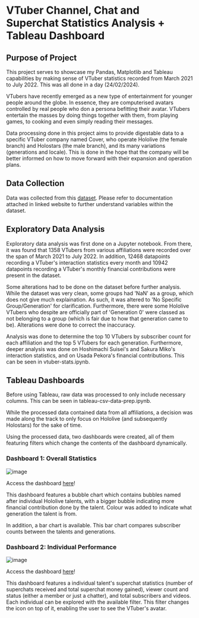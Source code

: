 # VTuber Channel, Chat and Superchat Statistics Analysis + Tableau Dashboard

## Purpose of Project
This project serves to showcase my Pandas, Matplotlib and Tableau capabilities by making sense
of VTuber statistics recorded from March 2021 to July 2022. This was all done in a day (24/02/2024).

VTubers have recently emerged as a new type of entertainment for younger people around the
globe. In essence, they are computerised avatars controlled by real people who don a persona
befitting their avatar. VTubers entertain the masses by doing things together with them, from
playing games, to cooking and even simply reading their messages.

Data processing done in this project aims to provide digestable data to a specific VTuber company named
Cover, who operate Hololive (the female branch) and Holostars (the male branch), and its many
variations (generations and locale). This is done in the hope that the company will be better
informed on how to move forward with their expansion and operation plans.

## Data Collection
Data was collected from this [dataset](https://www.kaggle.com/datasets/uetchy/vtuber-livechat-elements?select=superchat_stats.csv). Please refer to documentation attached in linked website to further understand variables within the dataset.

## Exploratory Data Analysis
Exploratory data analysis was first done on a Jupyter notebook. From there, it was found that 1358 VTubers from various affiliations were recorded over the span of March 2021 to July 2022.
In addition, 12468 datapoints recording a VTuber's interaction statistics every month and 10942 datapoints recording a VTuber's monthly financial contributions were present in the dataset.

Some alterations had to be done on the dataset before further analysis. While the dataset was very clean, some groups had 'NaN' as a group, which does not give much explaination. As such,
it was altered to 'No Specific Group/Generation' for clarification. Furthermore, there were some Hololive VTubers who despite are officially part of 'Generation 0' were classed as not
belonging to a group (which is fair due to how that generation came to be). Alterations were done to correct the inaccuracy.

Analysis was done to determine the top 10 VTubers by subscriber count for each affiliation and the top 5 VTubers for each generation. Furthermore, deeper analysis was done on Hoshimachi Suisei's and
Sakura Miko's interaction statistics, and on Usada Pekora's financial contributions. This can be seen in vtuber-stats.ipynb.

## Tableau Dashboards
Before using Tableau, raw data was processed to only include necessary columns. This can be seen in tableau-csv-data-prep.ipynb.

While the processed data contained data from all affiliations, a decision was made along the track to only focus on Hololive (and subsequently Holostars) for the sake of time.

Using the processed data, two dashboards were created, all of them featuring filters which change the contents of the dashboard dynamically.

### Dashboard 1: Overall Statistics

![image](https://github.com/falconpunch082/industry-application/assets/26648391/f0feadcf-a12d-4627-802e-eac3d46a91bb)

Access the dashboard [here](https://public.tableau.com/app/profile/nicholas.dale/viz/HololiveStats-OverallView/Dashboard1?publish=yes)!

This dashboard features a bubble chart which contains bubbles named after individual Hololive talents, with a bigger bubble indicating more financial contribution done by the talent. Colour was added to indicate
what generation the talent is from.

In addition, a bar chart is available. This bar chart compares subscriber counts between the talents and generations.

### Dashboard 2: Individual Performance

![image](https://github.com/falconpunch082/industry-application/assets/26648391/72140116-7c2a-4f86-93f7-a587b5790e01)

Access the dashboard [here](https://public.tableau.com/app/profile/nicholas.dale/viz/HololiveStats-IndividualPerformance/Dashboard2?publish=yes)!

This dashboard features a individual talent's superchat statistics (number of superchats received and total superchat money gained), viewer count and status (either a member or just a chatter), and total subscribers
and videos. Each individual can be explored with the available filter. This filter changes the icon on top of it, enabling the user to see the VTuber's avatar.
